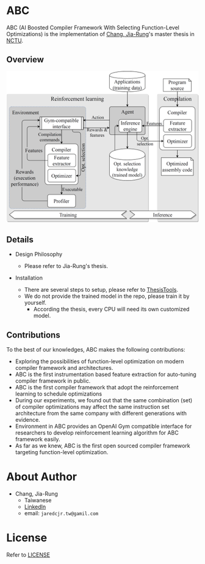 ABC
======================================
ABC (AI Boosted Compiler Framework With Selecting Function-Level Optimizations) is the implementation of [Chang, Jia-Rung](#about-author)'s master thesis in [NCTU](http://www.nctu.edu.tw/).

Overview
-----------------------------------------
![alt text](https://raw.githubusercontent.com/JaredCJR/ABC/master/Overview.png)


Details
-----------------------------------
* Design Philosophy
  * Please refer to Jia-Rung's thesis.

* Installation
  * There are several steps to setup, please refer to [ThesisTools](https://github.com/JaredCJR/ThesisTools).
  * We do not provide the trained model in the repo, please train it by yourself.
    * According the thesis, every CPU will need its own customized model.

Contributions
------------------------------------------
To the best of our knowledges, ABC makes the following contributions:
* Exploring the possibilities of function-level optimization on modern compiler framework
and architectures.
* ABC is the first instrumentation based feature extraction for auto-tuning compiler framework
in public.
* ABC is the first compiler framework that adopt the reinforcement learning to schedule
optimizations
* During our experiments, we found out that the same combination (set) of compiler optimizations
may affect the same instruction set architecture from the same company with
different generations with evidence.
* Environment in ABC provides an OpenAI Gym compatible interface for researchers to
develop reinforcement learning algorithm for ABC framework easily.
* As far as we knew, ABC is the first open sourced compiler framework targeting function-level
optimization.


About Author
===================================
* Chang, Jia-Rung
  * Taiwanese
  * [LinkedIn](https://www.linkedin.com/in/jaredcjr/)
  * email: `jaredcjr.tw@gamil.com`


License
====================================
Refer to [LICENSE](./LICENSE)
